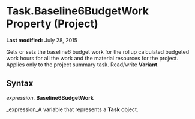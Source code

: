 
# Task.Baseline6BudgetWork Property (Project)

 **Last modified:** July 28, 2015

Gets or sets the baseline6 budget work for the rollup calculated budgeted work hours for all the work and the material resources for the project. Applies only to the project summary task. Read/write  **Variant**.

## Syntax

 _expression_. **Baseline6BudgetWork**

 _expression_A variable that represents a  **Task** object.

